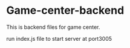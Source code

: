 # Game-center-backend
This is backend files for game center.

run index.js file to start server at port3005
